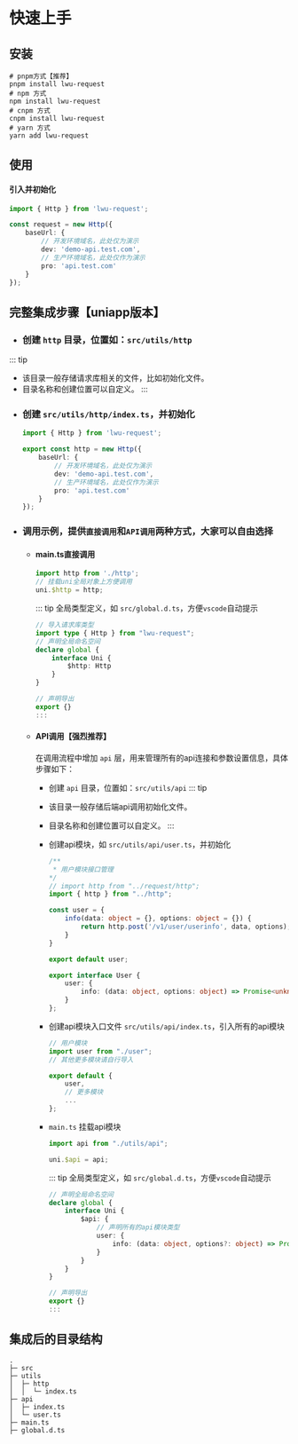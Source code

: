 # 快速上手

## 安装

```shell
# pnpm方式【推荐】
pnpm install lwu-request
# npm 方式
npm install lwu-request
# cnpm 方式
cnpm install lwu-request
# yarn 方式
yarn add lwu-request
```

## 使用

#### 引入并初始化
```ts
import { Http } from 'lwu-request';

const request = new Http({
	baseUrl: {
		// 开发环境域名，此处仅为演示
		dev: 'demo-api.test.com',
		// 生产环境域名，此处仅作为演示
		pro: 'api.test.com'
	}
});
```

## 完整集成步骤【uniapp版本】
+ ### 创建 `http` 目录，位置如：`src/utils/http`
::: tip
+ 该目录一般存储请求库相关的文件，比如初始化文件。
+ 目录名称和创建位置可以自定义。
:::
+ ### 创建 `src/utils/http/index.ts`，并初始化
	```ts
	import { Http } from 'lwu-request';

	export const http = new Http({
		baseUrl: {
			// 开发环境域名，此处仅为演示
			dev: 'demo-api.test.com',
			// 生产环境域名，此处仅作为演示
			pro: 'api.test.com'
		}
	});
	```
+ ### 调用示例，提供`直接调用`和`API调用`两种方式，大家可以自由选择
	+ #### main.ts直接调用
		```ts
		import http from './http';
		// 挂载uni全局对象上方便调用
		uni.$http = http;
		```
		::: tip
		全局类型定义，如 `src/global.d.ts`，方便`vscode`自动提示
		```ts
		// 导入请求库类型
		import type { Http } from "lwu-request";
		// 声明全局命名空间
		declare global {
			interface Uni {
				$http: Http
			}
		}

		// 声明导出
		export {}
		:::
	+ #### API调用【强烈推荐】
		在调用流程中增加 `api` 层，用来管理所有的api连接和参数设置信息，具体步骤如下：

		+ 创建 `api` 目录，位置如：`src/utils/api`
		::: tip
		+ 该目录一般存储后端api调用初始化文件。
		+ 目录名称和创建位置可以自定义。
		:::

		+ 创建api模块，如 `src/utils/api/user.ts`，并初始化
			```ts
			/**
			 * 用户模块接口管理
			*/
			// import http from "../request/http";
			import { http } from "../http";

			const user = {
				info(data: object = {}, options: object = {}) {
					return http.post('/v1/user/userinfo', data, options);
				}
			}

			export default user;

			export interface User {
				user: {
					info: (data: object, options: object) => Promise<unknown>
				}
			};
			```
		+ 创建api模块入口文件 `src/utils/api/index.ts`，引入所有的api模块
			```ts
			// 用户模块
			import user from "./user";
			// 其他更多模块请自行导入
			
			export default {
				user,
				// 更多模块
				...
			};
			```
		+ `main.ts` 挂载api模块
			```ts
			import api from "./utils/api";

			uni.$api = api;
			```

			::: tip
			全局类型定义，如 `src/global.d.ts`，方便`vscode`自动提示
			```ts
			// 声明全局命名空间
			declare global {
				interface Uni {
					$api: {
						// 声明所有的api模块类型
						user: {
							info: (data: object, options?: object) => Promise<any>;
						}
					}
				}
			}

			// 声明导出
			export {}
			:::
## 集成后的目录结构
```
.
├─ src
├─ utils
│  ├─ http
│  │  └─ index.ts
├─ api
│  ├─ index.ts
│  └─ user.ts
├─ main.ts
├─ global.d.ts
```
